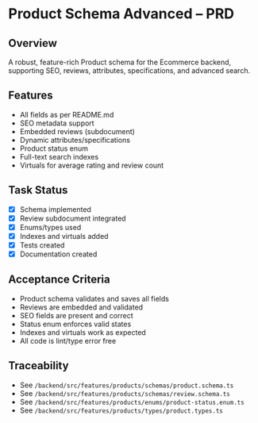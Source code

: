 # Product Schema Advanced – PRD

## Overview
A robust, feature-rich Product schema for the Ecommerce backend, supporting SEO, reviews, attributes, specifications, and advanced search.

## Features
- All fields as per README.md
- SEO metadata support
- Embedded reviews (subdocument)
- Dynamic attributes/specifications
- Product status enum
- Full-text search indexes
- Virtuals for average rating and review count

## Task Status
- [x] Schema implemented
- [x] Review subdocument integrated
- [x] Enums/types used
- [x] Indexes and virtuals added
- [x] Tests created
- [x] Documentation created

## Acceptance Criteria
- Product schema validates and saves all fields
- Reviews are embedded and validated
- SEO fields are present and correct
- Status enum enforces valid states
- Indexes and virtuals work as expected
- All code is lint/type error free

## Traceability
- See `/backend/src/features/products/schemas/product.schema.ts`
- See `/backend/src/features/products/schemas/review.schema.ts`
- See `/backend/src/features/products/enums/product-status.enum.ts`
- See `/backend/src/features/products/types/product.types.ts`
